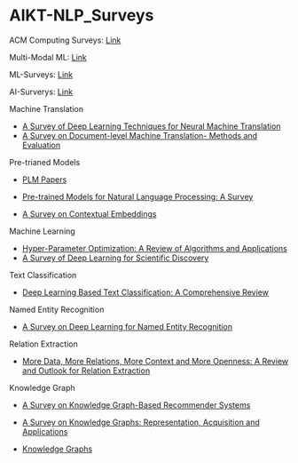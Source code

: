 # AIKT-NLP_Surveys

ACM Computing Surveys: [Link](https://dl.acm.org/journal/csur)

Multi-Modal ML: [Link](https://github.com/pliang279/awesome-multimodal-ml)

ML-Surveys: [Link](https://github.com/eugeneyan/ml-surveys)

AI-Surverys: [Link](https://github.com/KaiyuanGao/AI-Surveys)

Machine Translation

  - [A Survey of Deep Learning Techniques for Neural Machine Translation](https://arxiv.org/abs/2002.07526)
- [A Survey on Document-level Machine Translation- Methods and Evaluation](https://arxiv.org/abs/1912.08494)

Pre-trianed Models

- [PLM Papers](https://github.com/RUCAIBox/PLMPapers)

- [Pre-trained Models for Natural Language Processing: A Survey](https://arxiv.org/abs/2003.08271)
- [A Survey on Contextual Embeddings](https://arxiv.org/abs/2003.07278)

Machine Learning

- [Hyper-Parameter Optimization: A Review of Algorithms and Applications](https://arxiv.org/abs/2003.05689)
- [A Survey of Deep Learning for Scientific Discovery](https://arxiv.org/abs/2003.11755)

Text Classification

- [Deep Learning Based Text Classification: A Comprehensive Review](https://arxiv.org/abs/2004.03705)

Named Entity Recognition

- [A Survey on Deep Learning for Named Entity Recognition](https://arxiv.org/abs/1812.09449)

Relation Extraction

- [More Data, More Relations, More Context and More Openness: A Review and Outlook for Relation Extraction](https://arxiv.org/abs/2004.03186)

Knowledge Graph

- [A Survey on Knowledge Graph-Based Recommender Systems](https://arxiv.org/abs/2003.00911)

- [A Survey on Knowledge Graphs: Representation, Acquisition and Applications](https://arxiv.org/abs/2002.00388)
- [Knowledge Graphs](https://arxiv.org/abs/2003.02320v2)


